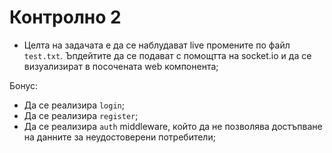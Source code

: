 # Контролно 2

* Целта на задачата е да се наблудават live промените по файл `test.txt`. Ъпдейтите да се подават с помощтта на socket.io и да се визуализират в посочената web компонента;

Бонус:
* Да се реализира `login`;
* Да се реализира `register`;
* Да се реализира `auth` middleware, който да не позволява достъпване на данните за неудостоверени потребители;